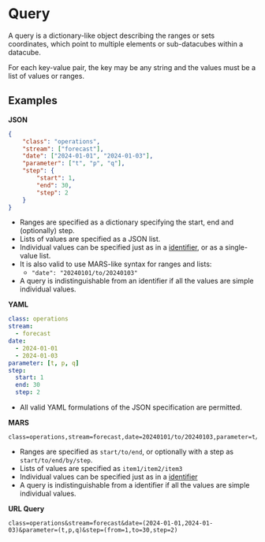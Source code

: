 # Query

A query is a dictionary-like object describing the ranges or sets coordinates, which point to multiple elements or sub-datacubes within a datacube.

For each key-value pair, the key may be any string and the values must be a list of values or ranges.

## Examples

**JSON**
```JSON
{
    "class": "operations",
    "stream": ["forecast"],
    "date": ["2024-01-01", "2024-01-03"],
    "parameter": ["t", "p", "q"],
    "step": {
        "start": 1,
        "end": 30,
        "step": 2
    }
}
```
* Ranges are specified as a dictionary specifying the start, end and (optionally) step.
* Lists of values are specified as a JSON list.
* Individual values can be specified just as in a [identifier](identifier.md), or as a single-value list.
* It is also valid to use MARS-like syntax for ranges and lists:
    * `"date": "20240101/to/20240103"`
* A query is indistinguishable from an identifier if all the values are simple individual values.

**YAML**
```YAML
class: operations
stream: 
  - forecast
date:
  - 2024-01-01
  - 2024-01-03
parameter: [t, p, q]
step:
  start: 1
  end: 30
  step: 2
```

* All valid YAML formulations of the JSON specification are permitted.

**MARS**
```
class=operations,stream=forecast,date=20240101/to/20240103,parameter=t/p/q,step=1/to/30/by/2
```
* Ranges are specified as `start/to/end`, or optionally with a step as `start/to/end/by/step`.
* Lists of values are specified as `item1/item2/item3`
* Individual values can be specified just as in a [identifier](identifier.md)
* A query is indistinguishable from a identifier if all the values are simple individual values.

**URL Query**
```
class=operations&stream=forecast&date=(2024-01-01,2024-01-03)&parameter=(t,p,q)&step=(from=1,to=30,step=2)
```